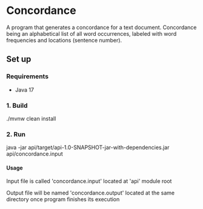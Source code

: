 # Concordance

A program that generates a concordance for a text document. Concordance being an alphabetical list of all word occurrences, labeled with word frequencies and locations (sentence number).

## Set up

### Requirements
* Java 17

### 1. Build

./mvnw clean install

### 2. Run

java -jar api/target/api-1.0-SNAPSHOT-jar-with-dependencies.jar api/concordance.input

#### Usage

Input file is called 'concordance.input' located at 'api' module root

Output file will be named 'concordance.output' located at the same directory once program finishes its execution
